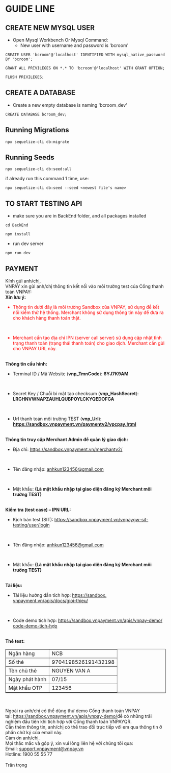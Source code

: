 # GUIDE LINE

## CREATE NEW MYSQL USER

- Open Mysql Workbench Or Mysql Command:
    - New user with username and password is 'bcroom'

`
    CREATE USER 'bcroom'@'localhost' IDENTIFIED WITH mysql_native_password BY 'bcroom';
`

`
    GRANT ALL PRIVILEGES ON *.* TO 'bcroom'@'localhost' WITH GRANT OPTION;
`

`
    FLUSH PRIVILEGES;
`
## CREATE A DATABASE

- Create a new empty database is naming 'bcroom_dev'

`
    CREATE DATABASE bcroom_dev;
`

## Running Migrations

`
    npx sequelize-cli db:migrate
`

## Running Seeds

`
    npx sequelize-cli db:seed:all
`

if already run this command 1 time, use:

`
    npx sequelize-cli db:seed --seed <newest file's name>
`

## TO START TESTING API

- make sure you are in BackEnd folder, and all packages installed

`
    cd BackEnd
`

`
    npm install
`

- run dev server

`
    npm run dev
`

## PAYMENT

<div id=":ot" class="a3s aiL ">Kính gửi anh/chị,<br>
VNPAY xin gửi anh/chị thông tin kết nối vào môi trường test của Cổng thanh toán VNPAY: <br>
<strong>Xin lưu ý:</strong> <br>
<ul><li style="color:red">Thông tin dưới đây là môi trường Sandbox của VNPAY, sử dụng để kết nối kiểm thử hệ thống. Merchant không sử dụng thông tin này để đưa ra cho khách hàng thanh toán thật.</li></ul><br>
<ul><li style="color:red">Merchant cần tạo địa chỉ IPN (server call server) sử dụng cập nhật tình trạng thanh toán (trạng thái thanh toán) cho giao dịch. Merchant cần gửi cho VNPAY URL này.</li></ul><br>
<strong>Thông tin cấu hình:</strong> <br>
<ul><li>Terminal ID / Mã Website (<strong>vnp_TmnCode</strong>): <strong>6YJ7K9AM </strong></li></ul><br>
<ul><li>Secret Key / Chuỗi bí mật tạo checksum (<strong>vnp_HashSecret</strong>): <strong>LRGHNVWNAPZAUHLQUBPOYLCKYQEDOF<wbr>GA </strong></li></ul><br>
<ul><li>Url thanh toán môi trường TEST (<strong>vnp_Url</strong>): <strong><a href="https://sandbox.vnpayment.vn/paymentv2/vpcpay.html" target="_blank" data-saferedirecturl="https://www.google.com/url?q=https://sandbox.vnpayment.vn/paymentv2/vpcpay.html&amp;source=gmail&amp;ust=1670574818589000&amp;usg=AOvVaw1g6xkCMaFRXw3ZwJYDIcn7">https://sandbox.vnpayment.vn/<wbr>paymentv2/vpcpay.html</a></strong></li></ul><br>
<strong>Thông tin truy cập Merchant Admin để quản lý giao dịch: </strong><br>
<ul><li>Địa chỉ:&nbsp;<a href="https://sandbox.vnpayment.vn/merchantv2/" target="_blank" data-saferedirecturl="https://www.google.com/url?q=https://sandbox.vnpayment.vn/merchantv2/&amp;source=gmail&amp;ust=1670574818589000&amp;usg=AOvVaw2GDQDKWk6XD_T6rulSSLqz">https://sandbox.<wbr>vnpayment.vn/merchantv2/</a></li></ul><br>
<ul><li>Tên đăng nhập:  <a href="mailto:anhkun123456@gmail.com" target="_blank">anhkun123456@gmail.com</a></li></ul><br>
<ul><li>Mật khẩu: <strong>(Là mật khẩu nhập tại giao diện đăng ký Merchant môi trường TEST)</strong> </li></ul><br>
<strong>Kiểm tra (test case) – IPN URL: </strong><br>
<ul><li>Kịch bản test (SIT): <a href="https://sandbox.vnpayment.vn/vnpaygw-sit-testing/user/login" target="_blank" data-saferedirecturl="https://www.google.com/url?q=https://sandbox.vnpayment.vn/vnpaygw-sit-testing/user/login&amp;source=gmail&amp;ust=1670574818589000&amp;usg=AOvVaw3bp6p9Wfs-Ty1CdXG1vdmf">https://sandbox.vnpayment.vn/<wbr>vnpaygw-sit-testing/user/login</a></li></ul><br>
<ul><li>Tên đăng nhập:  <a href="mailto:anhkun123456@gmail.com" target="_blank">anhkun123456@gmail.com</a></li></ul><br>
<ul><li>Mật khẩu: <strong>(Là mật khẩu nhập tại giao diện đăng ký Merchant môi trường TEST)</strong> </li></ul><br>
<strong>Tài liệu:  </strong><br>
<ul><li>Tài liệu hướng dẫn tích hợp:&nbsp;<a href="https://sandbox.vnpayment.vn/apis/docs/gioi-thieu/" target="_blank" data-saferedirecturl="https://www.google.com/url?q=https://sandbox.vnpayment.vn/apis/docs/gioi-thieu/&amp;source=gmail&amp;ust=1670574818589000&amp;usg=AOvVaw3oTZgNCDIWh7JJlQvYlyp3">https://sandbox.<wbr>vnpayment.vn/apis/docs/gioi-<wbr>thieu/</a></li></ul><br>
<ul><li>Code demo tích hợp:&nbsp;<a href="https://sandbox.vnpayment.vn/apis/downloads/#" target="_blank" data-saferedirecturl="https://www.google.com/url?q=https://sandbox.vnpayment.vn/apis/downloads/%23&amp;source=gmail&amp;ust=1670574818589000&amp;usg=AOvVaw2iYi_XISTHncMA4qBoaAyD">https://sandbox.<wbr>vnpayment.vn/apis/vnpay-demo/<wbr>code-demo-tích-hợp</a></li></ul><br>
<strong>Thẻ test:  </strong><br>
<table align="center" border="1" cellpadding="0" cellspacing="0" width="600"><tbody><tr><td>Ngân hàng</td><td>NCB</td></tr> <tr><td>Số thẻ</td><td>9704198526191432198</td></tr> <tr><td>Tên chủ thẻ</td><td>NGUYEN VAN A</td></tr> <tr><td>Ngày phát hành</td><td>07/15</td></tr> <tr><td>Mật khẩu OTP</td><td>123456</td></tr> </tbody></table><br>
<p>Ngoài ra anh/chị có thể dùng thử demo Cổng thanh toán VNPAY tại:&nbsp;<a href="https://sandbox.vnpayment.vn/apis/vnpay-demo/" target="_blank" data-saferedirecturl="https://www.google.com/url?q=https://sandbox.vnpayment.vn/apis/vnpay-demo/&amp;source=gmail&amp;ust=1670574818589000&amp;usg=AOvVaw1DsR4OFopAFziPIVmIH9MF">https://sandbox.<wbr>vnpayment.vn/apis/vnpay-demo/</a>đ<wbr>ể có những trải nghiệm 
đầu tiên khi tích hợp với Cổng thanh toán VNPAYQR.<br>
Cần thêm thông tin, anh/chị có thể trao đổi trực tiếp với em qua thông tin ở phần chữ ký của email này.<br>
Cảm ơn anh/chị.<br>
Mọi thắc mắc và góp ý, xin vui lòng liên hệ với chúng tôi qua:<br>
Email: <a href="mailto:support.vnpayment@vnpay.vn" target="_blank">support.vnpayment@vnpay.vn</a><br>
Hotline: 1900 55 55 77<br><br>
Trân trọng<br></p>
</div>